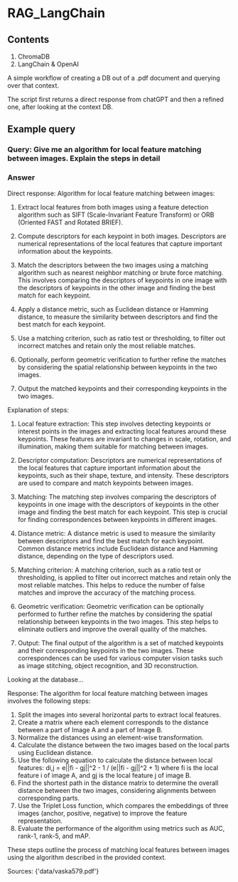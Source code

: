# RAG_LangChain

## Contents

1. ChromaDB
2. LangChain & OpenAI

A simple workflow of creating a DB out of a .pdf document and querying over that context.

The script first returns a direct response from chatGPT and then a refined one, after looking at the context DB.

## Example query

### Query: Give me an algorithm for local feature matching between images. Explain the steps in detail

### Answer

Direct response: Algorithm for local feature matching between images:

1. Extract local features from both images using a feature detection algorithm such as SIFT (Scale-Invariant Feature Transform) or ORB (Oriented FAST and Rotated BRIEF).

2. Compute descriptors for each keypoint in both images. Descriptors are numerical representations of the local features that capture important information about the keypoints.

3. Match the descriptors between the two images using a matching algorithm such as nearest neighbor matching or brute force matching. This involves comparing the descriptors of keypoints in one image with the descriptors of keypoints in the other image and finding the best match for each keypoint.

4. Apply a distance metric, such as Euclidean distance or Hamming distance, to measure the similarity between descriptors and find the best match for each keypoint.

5. Use a matching criterion, such as ratio test or thresholding, to filter out incorrect matches and retain only the most reliable matches.

6. Optionally, perform geometric verification to further refine the matches by considering the spatial relationship between keypoints in the two images.

7. Output the matched keypoints and their corresponding keypoints in the two images.

Explanation of steps:

1. Local feature extraction: This step involves detecting keypoints or interest points in the images and extracting local features around these keypoints. These features are invariant to changes in scale, rotation, and illumination, making them suitable for matching between images.

2. Descriptor computation: Descriptors are numerical representations of the local features that capture important information about the keypoints, such as their shape, texture, and intensity. These descriptors are used to compare and match keypoints between images.

3. Matching: The matching step involves comparing the descriptors of keypoints in one image with the descriptors of keypoints in the other image and finding the best match for each keypoint. This step is crucial for finding correspondences between keypoints in different images.

4. Distance metric: A distance metric is used to measure the similarity between descriptors and find the best match for each keypoint. Common distance metrics include Euclidean distance and Hamming distance, depending on the type of descriptors used.

5. Matching criterion: A matching criterion, such as a ratio test or thresholding, is applied to filter out incorrect matches and retain only the most reliable matches. This helps to reduce the number of false matches and improve the accuracy of the matching process.

6. Geometric verification: Geometric verification can be optionally performed to further refine the matches by considering the spatial relationship between keypoints in the two images. This step helps to eliminate outliers and improve the overall quality of the matches.

7. Output: The final output of the algorithm is a set of matched keypoints and their corresponding keypoints in the two images. These correspondences can be used for various computer vision tasks such as image stitching, object recognition, and 3D reconstruction.


Looking at the database...


Response: The algorithm for local feature matching between images involves the following steps:

1. Split the images into several horizontal parts to extract local features.
2. Create a matrix where each element corresponds to the distance between a part of Image A and a part of Image B.
3. Normalize the distances using an element-wise transformation.
4. Calculate the distance between the two images based on the local parts using Euclidean distance.
5. Use the following equation to calculate the distance between local features:
   di,j = e||fi - gj||^2 - 1 / (e||fi - gj||^2 + 1)
   where fi is the local feature i of image A, and gj is the local feature j of image B.
6. Find the shortest path in the distance matrix to determine the overall distance between the two images, considering alignments between corresponding parts.
7. Use the Triplet Loss function, which compares the embeddings of three images (anchor, positive, negative) to improve the feature representation.
8. Evaluate the performance of the algorithm using metrics such as AUC, rank-1, rank-5, and mAP.

These steps outline the process of matching local features between images using the algorithm described in the provided context.

Sources: {'data/vaska579.pdf'}
